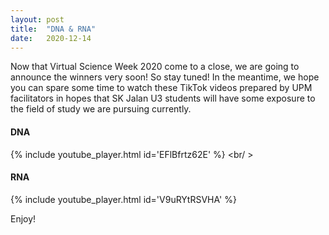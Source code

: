 ```yaml
---
layout: post
title:  "DNA & RNA"
date:   2020-12-14
---
```



Now that Virtual Science Week 2020 come to a close, we are going to announce the winners very soon! So stay tuned! In the meantime, we hope you can spare some time to watch these TikTok videos prepared by UPM facilitators in hopes that SK Jalan U3 students will have some exposure to the field of study we are pursuing currently. 



#### DNA
{% include youtube_player.html id='EFlBfrtz62E' %}
<br/ >
#### RNA
{% include youtube_player.html id='V9uRYtRSVHA' %}

Enjoy!
